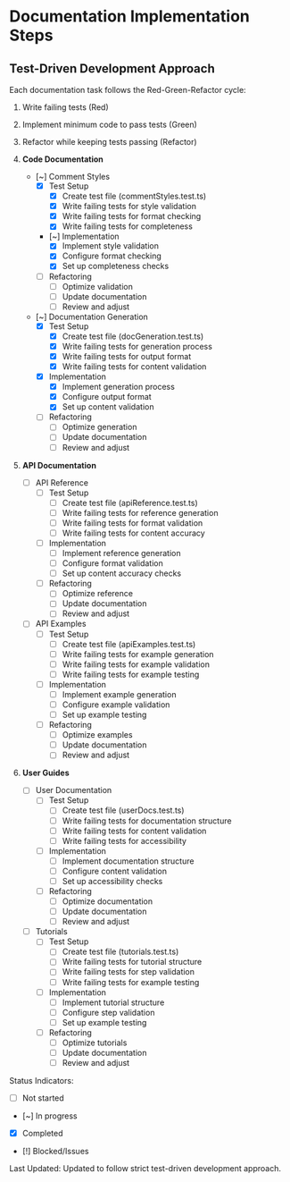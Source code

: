 # Documentation Implementation Steps

## Test-Driven Development Approach
Each documentation task follows the Red-Green-Refactor cycle:
1. Write failing tests (Red)
2. Implement minimum code to pass tests (Green)
3. Refactor while keeping tests passing (Refactor)

1. **Code Documentation**
   - [~] Comment Styles
     - [x] Test Setup
       - [x] Create test file (commentStyles.test.ts)
       - [x] Write failing tests for style validation
       - [x] Write failing tests for format checking
       - [x] Write failing tests for completeness
     - [~] Implementation
       - [x] Implement style validation
       - [x] Configure format checking
       - [x] Set up completeness checks
     - [ ] Refactoring
       - [ ] Optimize validation
       - [ ] Update documentation
       - [ ] Review and adjust

   - [~] Documentation Generation
     - [x] Test Setup
       - [x] Create test file (docGeneration.test.ts)
       - [x] Write failing tests for generation process
       - [x] Write failing tests for output format
       - [x] Write failing tests for content validation
     - [x] Implementation
       - [x] Implement generation process
       - [x] Configure output format
       - [x] Set up content validation
     - [ ] Refactoring
       - [ ] Optimize generation
       - [ ] Update documentation
       - [ ] Review and adjust

2. **API Documentation**
   - [ ] API Reference
     - [ ] Test Setup
       - [ ] Create test file (apiReference.test.ts)
       - [ ] Write failing tests for reference generation
       - [ ] Write failing tests for format validation
       - [ ] Write failing tests for content accuracy
     - [ ] Implementation
       - [ ] Implement reference generation
       - [ ] Configure format validation
       - [ ] Set up content accuracy checks
     - [ ] Refactoring
       - [ ] Optimize reference
       - [ ] Update documentation
       - [ ] Review and adjust

   - [ ] API Examples
     - [ ] Test Setup
       - [ ] Create test file (apiExamples.test.ts)
       - [ ] Write failing tests for example generation
       - [ ] Write failing tests for example validation
       - [ ] Write failing tests for example testing
     - [ ] Implementation
       - [ ] Implement example generation
       - [ ] Configure example validation
       - [ ] Set up example testing
     - [ ] Refactoring
       - [ ] Optimize examples
       - [ ] Update documentation
       - [ ] Review and adjust

3. **User Guides**
   - [ ] User Documentation
     - [ ] Test Setup
       - [ ] Create test file (userDocs.test.ts)
       - [ ] Write failing tests for documentation structure
       - [ ] Write failing tests for content validation
       - [ ] Write failing tests for accessibility
     - [ ] Implementation
       - [ ] Implement documentation structure
       - [ ] Configure content validation
       - [ ] Set up accessibility checks
     - [ ] Refactoring
       - [ ] Optimize documentation
       - [ ] Update documentation
       - [ ] Review and adjust

   - [ ] Tutorials
     - [ ] Test Setup
       - [ ] Create test file (tutorials.test.ts)
       - [ ] Write failing tests for tutorial structure
       - [ ] Write failing tests for step validation
       - [ ] Write failing tests for example testing
     - [ ] Implementation
       - [ ] Implement tutorial structure
       - [ ] Configure step validation
       - [ ] Set up example testing
     - [ ] Refactoring
       - [ ] Optimize tutorials
       - [ ] Update documentation
       - [ ] Review and adjust

Status Indicators:
- [ ] Not started
- [~] In progress
- [x] Completed
- [!] Blocked/Issues

Last Updated: Updated to follow strict test-driven development approach. 